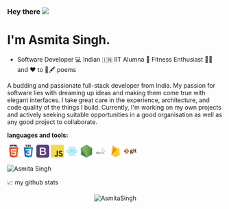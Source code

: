 ### Hey there <img src="https://media.giphy.com/media/hvRJCLFzcasrR4ia7z/giphy.gif" width="25px">
# I'm Asmita Singh.

- Software Developer 💻  Indian 🇮🇳  IIT Alumna 🏫 Fitness Enthusiast 🏃‍♀️ and ❤️ to 📜🖋 poems

A budding and passionate full-stack developer from India. My passion for software lies with dreaming up ideas and making them come true with elegant interfaces. I take great care in the experience, architecture, and code quality of the things I build. Currently, I'm working on my own projects and actively seeking suitable opportunities in a good organisation as well as any good project to collaborate. 

**languages and tools:**  


<code><img height="30" src="https://raw.githubusercontent.com/github/explore/80688e429a7d4ef2fca1e82350fe8e3517d3494d/topics/html/html.png"></code>
<code><img height="30" src="https://raw.githubusercontent.com/github/explore/80688e429a7d4ef2fca1e82350fe8e3517d3494d/topics/css/css.png"></code>
<code><img height="30" src="https://raw.githubusercontent.com/github/explore/80688e429a7d4ef2fca1e82350fe8e3517d3494d/topics/bootstrap/bootstrap.png"></code>
<code><img height="30" src="https://raw.githubusercontent.com/github/explore/80688e429a7d4ef2fca1e82350fe8e3517d3494d/topics/javascript/javascript.png"></code>
<code><img height="30" src="https://raw.githubusercontent.com/github/explore/80688e429a7d4ef2fca1e82350fe8e3517d3494d/topics/react/react.png"></code>
<code><img height="30" src="https://raw.githubusercontent.com/github/explore/80688e429a7d4ef2fca1e82350fe8e3517d3494d/topics/nodejs/nodejs.png"></code>
<code><img height="30" src="https://raw.githubusercontent.com/github/explore/80688e429a7d4ef2fca1e82350fe8e3517d3494d/topics/mysql/mysql.png"></code>
<code><img height="30" src="https://raw.githubusercontent.com/github/explore/80688e429a7d4ef2fca1e82350fe8e3517d3494d/topics/firebase/firebase.png"></code>
<code><img height="30" src="https://raw.githubusercontent.com/github/explore/80688e429a7d4ef2fca1e82350fe8e3517d3494d/topics/git/git.png"></code>


<p align="left">
  <img
    src="https://komarev.com/ghpvc/?username=asmi1710"
    alt="Asmita Singh"
  />
</p>


📈 my github stats

<p align="center"> <img src="https://github-readme-stats.vercel.app/api?username=asmi1710&show_icons=true&theme=gotham" alt="AsmitaSingh" />


<!---
Asmi1710/Asmi1710 is a ✨ special ✨ repository because its `README.md` (this file) appears on your GitHub profile.
You can click the Preview link to take a look at your changes.
--->
